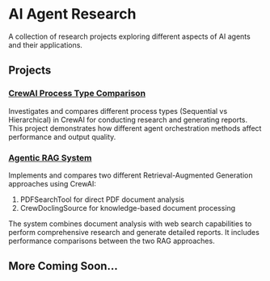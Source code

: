 # AI Agent Research

A collection of research projects exploring different aspects of AI agents and their applications.

## Projects

### [CrewAI Process Type Comparison](./crewai-process-type)
Investigates and compares different process types (Sequential vs Hierarchical) in CrewAI for conducting research and generating reports. This project demonstrates how different agent orchestration methods affect performance and output quality.

### [Agentic RAG System](./agentic-rag)
Implements and compares two different Retrieval-Augmented Generation approaches using CrewAI:
1. PDFSearchTool for direct PDF document analysis
2. CrewDoclingSource for knowledge-based document processing

The system combines document analysis with web search capabilities to perform comprehensive research and generate detailed reports. It includes performance comparisons between the two RAG approaches.

## More Coming Soon...